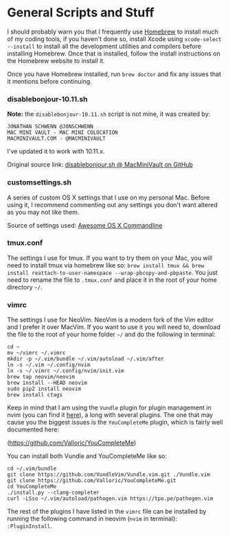 # General Scripts and Stuff

I should probably warn you that I frequently use [Homebrew](http://brew.sh/) to install much of my coding tools, if you haven't done so, install Xcode using `xcode-select --install` to install all the development utilities and compilers before installing Homebrew. Once that is installed, follow the install instructions on the Homebrew website to install it.

Once you have Homebrew installed, run `brew doctor` and fix any issues that it mentions before continuing.

### disablebonjour-10.11.sh
__Note:__ the `disablebonjour-10.11.sh` script is not mine, it was created by: 

	JONATHAN SCHWENN @JONSCHWENN
	MAC MINI VAULT - MAC MINI COLOCATION
	MACMINIVAULT.COM - @MACMINIVAULT

I've updated it to work with 10.11.x.

Original source link: [disablebonjour.sh @ MacMiniVault on GitHub](https://github.com/MacMiniVault/Mac-Scripts/blob/master/disablebonjour/disablebonjour.sh)

### customsettings.sh
A series of custom OS X settings that I use on my personal Mac. Before using it, I recommend commenting out any settings you don't want altered as you may not like them.

Source of settings used: [Awesome OS X Commandline](https://github.com/herrbischoff/awesome-osx-command-line)

### tmux.conf
The settings I use for tmux. If you want to try them on your Mac, you will need to install tmux via homebrew like so: `brew install tmux && brew install reattach-to-user-namespace --wrap-pbcopy-and-pbpaste`. You just need to rename the file to `.tmux.conf` and place it in the root of your home directory `~/`.

### vimrc
The settings I use for NeoVim. NeoVim is a modern fork of the Vim editor and I prefer it over MacVim. If you want to use it you will need to, download the file to the root of your home folder `~/` and do the following in terminal:

	cd ~
	mv ~/vimrc ~/.vimrc
	mkdir -p ~/.vim/bundle ~/.vim/autoload ~/.vim/after
	ln -s ~/.vim ~/.config/nvim
	ln -s ~/.vimrc ~/.config/nvim/init.vim
	brew tap neovim/neovim
	brew install --HEAD neovim
	sudo pip2 install neovim
	brew install ctags

Keep in mind that I am using the `Vundle` plugin for plugin management in nvim (you can find it [here](https://github.com/VundleVim/Vundle.vim)), a long with several plugins. The one that may cause you the biggest issues is the `YouCompleteMe` plugin, which is fairly well documented here:

(https://github.com/Valloric/YouCompleteMe)

You can install both Vundle and YouCompleteMe like so:

	cd ~/.vim/bundle
	git clone https://github.com/VundleVim/Vundle.vim.git ./Vundle.vim
	git clone https://github.com/Valloric/YouCompleteMe.git
	cd YouCompleteMe
	./install.py --clang-completer
	curl -LSso ~/.vim/autoload/pathogen.vim https://tpo.pe/pathogen.vim

The rest of the plugins I have listed in the `vimrc` file can be installed by running the following command in neovim (`nvim` in terminal): `:PluginInstall`.